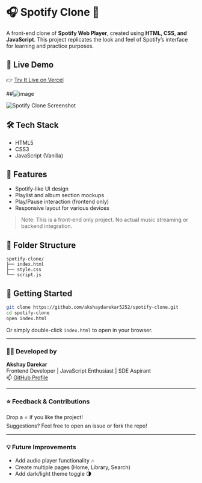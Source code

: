 # 🎧 Spotify Clone 🎵

A front-end clone of **Spotify Web Player**, created using **HTML, CSS, and JavaScript**. This project replicates the look and feel of Spotify’s interface for learning and practice purposes.

## 🔗 Live Demo

👉 [Try It Live on Vercel](https://spotify-clone-phi-one.vercel.app/)

##![image](https://github.com/user-attachments/assets/1ef3eeb7-cc74-45d5-ac80-75cf68f90e80)


![Spotify Clone Screenshot](https://raw.githubusercontent.com/akshaydarekar5252/spotify-clone/main/screenshot.png)

## 🛠️ Tech Stack

- HTML5
- CSS3
- JavaScript (Vanilla)

## 🧩 Features

- Spotify-like UI design
- Playlist and album section mockups
- Play/Pause interaction (frontend only)
- Responsive layout for various devices

> Note: This is a front-end only project. No actual music streaming or backend integration.

## 📁 Folder Structure

```
spotify-clone/
├── index.html
├── style.css
└── script.js
```

## 🚀 Getting Started

```bash
git clone https://github.com/akshaydarekar5252/spotify-clone.git
cd spotify-clone
open index.html
```

Or simply double-click `index.html` to open in your browser.

---

### 👨‍💻 Developed by

**Akshay Darekar**  
Frontend Developer | JavaScript Enthusiast | SDE Aspirant   
📫 [GitHub Profile](https://github.com/akshaydarekar5252)

---

### ⭐ Feedback & Contributions

Drop a ⭐ if you like the project!  
Suggestions? Feel free to open an issue or fork the repo!

---

### 💡 Future Improvements

- Add audio player functionality 🎶  
- Create multiple pages (Home, Library, Search)  
- Add dark/light theme toggle 🌗  
